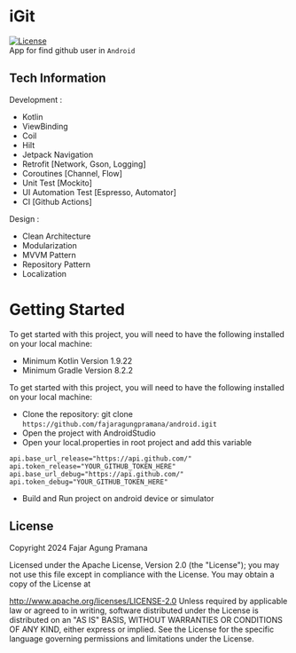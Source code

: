 # iGit
[![License](https://img.shields.io/badge/License-Apache%202.0-blue.svg)](https://opensource.org/licenses/Apache-2.0)</br>
App for find github user in `Android`

## Tech Information
Development :
- Kotlin
- ViewBinding
- Coil
- Hilt
- Jetpack Navigation
- Retrofit [Network, Gson, Logging]
- Coroutines [Channel, Flow]
- Unit Test [Mockito]
- UI Automation Test [Espresso, Automator]
- CI [Github Actions]

Design :
- Clean Architecture
- Modularization
- MVVM Pattern
- Repository Pattern
- Localization

# Getting Started
To get started with this project, you will need to have the following installed on your local machine:
- Minimum Kotlin Version 1.9.22
- Minimum Gradle Version 8.2.2

To get started with this project, you will need to have the following installed on your local machine:
- Clone the repository: git clone `https://github.com/fajaragungpramana/android.igit`
- Open the project with AndroidStudio
- Open your local.properties in root project and add this variable
```
api.base_url_release="https://api.github.com/"
api.token_release="YOUR_GITHUB_TOKEN_HERE"
api.base_url_debug="https://api.github.com/"
api.token_debug="YOUR_GITHUB_TOKEN_HERE"
```
- Build and Run project on android device or simulator

## License
Copyright 2024 Fajar Agung Pramana

Licensed under the Apache License, Version 2.0 (the "License"); you may not use this file except in compliance with the License. You may obtain a copy of the License at

http://www.apache.org/licenses/LICENSE-2.0
Unless required by applicable law or agreed to in writing, software distributed under the License is distributed on an "AS IS" BASIS, WITHOUT WARRANTIES OR CONDITIONS OF ANY KIND, either express or implied. See the License for the specific language governing permissions and limitations under the License.   
